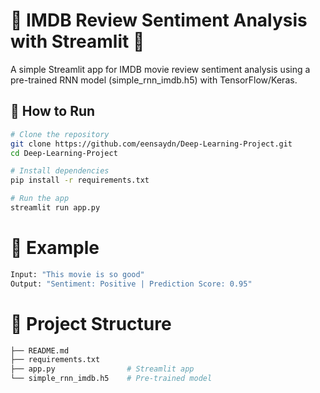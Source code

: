 # 🎥 IMDB Review Sentiment Analysis with Streamlit 🚀

A simple Streamlit app for IMDB movie review sentiment analysis using a pre-trained RNN model (simple_rnn_imdb.h5) with TensorFlow/Keras.

## 🚀 How to Run
```bash
# Clone the repository
git clone https://github.com/eensaydn/Deep-Learning-Project.git
cd Deep-Learning-Project

# Install dependencies
pip install -r requirements.txt

# Run the app
streamlit run app.py   
```
# 📌 Example
```bash
Input: "This movie is so good"
Output: "Sentiment: Positive | Prediction Score: 0.95"
```

# 📁 Project Structure
```bash
├── README.md
├── requirements.txt
├── app.py                # Streamlit app
└── simple_rnn_imdb.h5    # Pre-trained model
```
